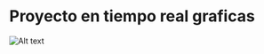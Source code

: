 # Proyecto en tiempo real graficas

![Alt text](https://github.com/ChristianCruzArango/graficas-flutter/assets/graficas.png?raw=true "Title")
